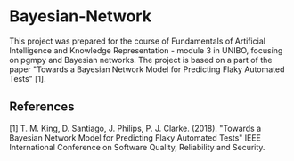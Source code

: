 # Bayesian-Network

This project was prepared for the course of Fundamentals of Artificial Intelligence and Knowledge Representation - module 3 in UNIBO, focusing on pgmpy and Bayesian networks. 
The project is based on a part of the paper "Towards a Bayesian Network Model for Predicting Flaky Automated Tests" [1]. 


## References
<a id="1">[1]</a> 
T. M. King, D. Santiago, J. Philips, P. J. Clarke.  (2018). 
"Towards a Bayesian Network Model for Predicting Flaky Automated Tests" 
IEEE International Conference on Software Quality, Reliability and Security.
